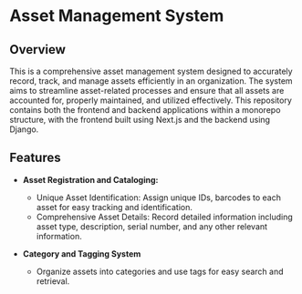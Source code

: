 # Asset Management System

## Overview
This is a comprehensive asset management system designed to accurately record, track, and manage assets efficiently in an organization. 
The system aims to streamline asset-related processes and ensure that all assets are accounted for, properly maintained, and utilized effectively.
This repository contains both the frontend and backend applications within a monorepo structure, with the frontend built using Next.js and the backend using Django.

## Features

- **Asset Registration and Cataloging:**

  - Unique Asset Identification: Assign unique IDs, barcodes to each asset for easy tracking and identification.
  - Comprehensive Asset Details: Record detailed information including asset type, description, serial number, and any other relevant information.

- **Category and Tagging System**
  - Organize assets into categories and use tags for easy search and retrieval.
